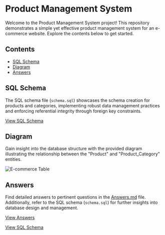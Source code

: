 # Product Management System

Welcome to the Product Management System project! This repository demonstrates a simple yet effective product management system for an e-commerce website. Explore the contents below to get started.

## Contents

- [SQL Schema](#sql-schema)
- [Diagram](#diagram)
- [Answers](#answers)

## SQL Schema

The SQL schema file (`schema.sql`) showcases the schema creation for products and categories, implementing robust data management practices and enforcing referential integrity through foreign key constraints.

[View SQL Schema](schema.sql)

## Diagram

Gain insight into the database structure with the provided diagram illustrating the relationship between the "Product" and "Product_Category" entities.

![E-commerce Table](https://raw.githubusercontent.com/iAmritMalviya/DB-Assignment/main/product-management-ecommerce-table-.webp)

## Answers

Find detailed answers to pertinent questions in the [Answers.md](Answers.md) file. Additionally, refer to the SQL schema (`schema.sql`) for further insights into database design and management.

[View Answers](Answers.md)

[View SQL Schema](schema.sql)
